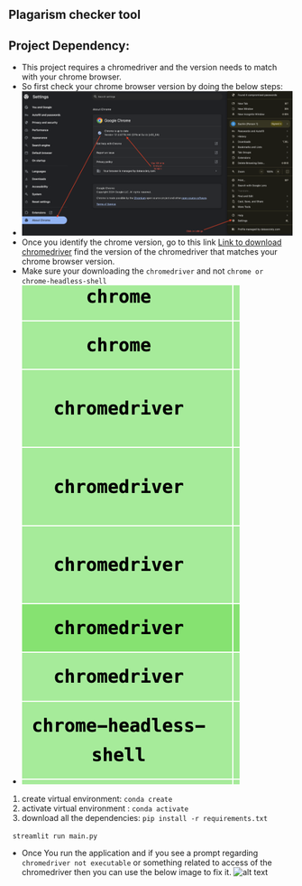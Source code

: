 ## Plagarism checker tool

## Project Dependency:

- This project requires a chromedriver and the version needs to match with your chrome browser.
- So first check your chrome browser version by doing the below steps:
- ![alt text](./assets/chrome_version.png)
- Once you identify the chrome version, go to this link [Link to download chromedriver](https://googlechromelabs.github.io/chrome-for-testing/#stable) find the version of the chromedriver that matches your chrome browser version.
- Make sure your downloading the `chromedriver` and not `chrome or chrome-headless-shell`
- ![alt text](./assets/different_things.png)

1. create virtual environment: ```conda create ```
2. activate virtual environment : ```conda activate ```
3. download all the dependencies: ```pip install -r requirements.txt```

``` streamlit run main.py```


- Once You run the application and if you see a prompt regarding `chromedriver not executable` or something related to access of the chromedriver then you can use the below image to fix it. 
![alt text](./assets/image.png)

